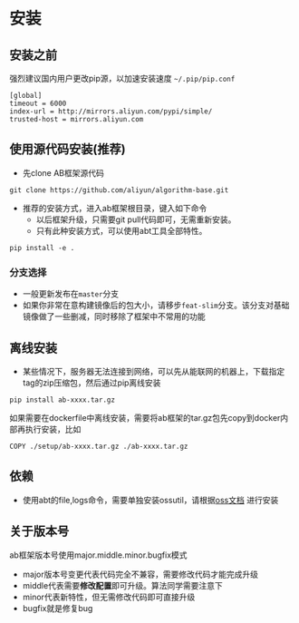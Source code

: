 
# 安装

## 安装之前

强烈建议国内用户更改pip源，以加速安装速度 `~/.pip/pip.conf`

```
[global]
timeout = 6000
index-url = http://mirrors.aliyun.com/pypi/simple/
trusted-host = mirrors.aliyun.com
```

## 使用源代码安装(推荐)
- 先clone AB框架源代码
```
git clone https://github.com/aliyun/algorithm-base.git
```

- 推荐的安装方式，进入ab框架根目录，键入如下命令
  - 以后框架升级，只需要git pull代码即可，无需重新安装。
  - 只有此种安装方式，可以使用abt工具全部特性。

```
pip install -e .
```

### 分支选择

- 一般更新发布在`master`分支
- 如果你非常在意构建镜像后的包大小，请移步`feat-slim`分支。该分支对基础镜像做了一些删减，同时移除了框架中不常用的功能

## 离线安装

- 某些情况下，服务器无法连接到网络，可以先从能联网的机器上，下载指定tag的zip压缩包，然后通过pip离线安装

```
pip install ab-xxxx.tar.gz
```

如果需要在dockerfile中离线安装，需要将ab框架的tar.gz包先copy到docker内部再执行安装，比如

```
COPY ./setup/ab-xxxx.tar.gz ./ab-xxxx.tar.gz
```

## 依赖

- 使用abt的file,logs命令，需要单独安装ossutil，请根据[oss文档](https://help.aliyun.com/document_detail/120075.html) 进行安装


## 关于版本号
ab框架版本号使用major.middle.minor.bugfix模式

* major版本号变更代表代码完全不兼容，需要修改代码才能完成升级
* middle代表需要**修改配置**即可升级。算法同学需要注意下
* minor代表新特性，但无需修改代码即可直接升级
* bugfix就是修复bug
